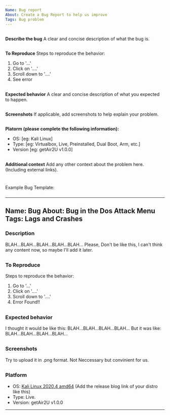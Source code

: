 ```yaml
---
Name: Bug report
About: Create a Bug Report to help us improve
Tags: Bug problem 
---
```

##
**Describe the bug**
A clear and concise description of what the bug is.
##
**To Reproduce**
Steps to reproduce the behavior:
1. Go to '...'
2. Click on '....'
3. Scroll down to '....'
4. See error
##
**Expected behavior**
A clear and concise description of what you expected to happen.
##
**Screenshots**
If applicable, add screenshots to help explain your problem.
##
**Platorm (please complete the following information):**
 - OS: [eg: Kali Linux]
 - Type: [eg: Virtualbox, Live, Preinstalled, Dual Boot, Arm, etc.]
 - Version [eg: getAir2U v1.0.0]
##
**Additional context**
Add any other context about the problem here. (Including external links).
#
#
Example Bug Template:
###
---
Name: Bug
About: Bug in the Dos Attack Menu
Tags: Lags and Crashes
---
### **Description**
BLAH...BLAH...BLAH...BLAH...BLAH...
Please, Don't be like this, I can't think any content now, so maybe I'll add it later.
##
### **To Reproduce**
Steps to reproduce the behavior:
1. Go to '...'
2. Click on '....'
3. Scroll down to '....'
4. Error Found!!
##
### **Expected behavior**
I thought it would be like this: BLAH...BLAH...BLAH...BLAH...
But it was like: BLAH...BLAH...BLAH...BLAH...
##
### **Screenshots**
Try to upload it in .png format. Not Neccessary but convinient for us.
##
### **Platform**
* OS: [Kali Linux 2020.4 amd64] (Add the release blog link of your distro like this)
* Type: Live.
* Version: getAir2U v1.0.0

---

[Kali Linux 2020.4 amd64]: https://www.kali.org/blog/kali-linux-2020-4-release/
